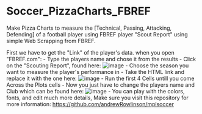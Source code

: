 # Soccer_PizzaCharts_FBREF
Make Pizza Charts to measure the  [Technical, Passing, Attacking, Defending] of a football player using FBREF player "Scout Report" using simple Web Scrapping from FBREF.

First we have to get the "Link" of the player's data. when you open "FBREF.com":
        - Type the players name and chose it from the results
        - Click on the "Scouting Report", found here: ![image](https://user-images.githubusercontent.com/73742092/127084325-be103ef0-8cda-48c1-8eed-a1660ddbfcb4.png)
        - Choose the season you want to measure the player's performance in
        - Take the HTML link and replace it with the one here: ![image](https://user-images.githubusercontent.com/73742092/127084460-74839f88-1cfe-41ca-9cb8-0e9f1bd638ec.png)
        - Run the first 4 Cells untill you come Across the Plots cells
        - Now you just have to change the players name and Club which can be found here: ![image](https://user-images.githubusercontent.com/73742092/127084569-5c457a3a-11f6-4a68-a0c8-bcf137666d4b.png)
        - You can play with the colors, fonts, and edit much more details, Make sure you visit this repository for more information: https://github.com/andrewRowlinson/mplsoccer

